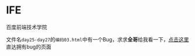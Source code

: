 # IFE
百度前端技术学院

文件名`day25-day27`的`编码03.html`中有一个Bug，求求**全哥**给我看一下，[点击这里](https://github.com/CaiZhenHong/IFE/blob/master/day25-27/%E7%BC%96%E7%A0%8103.html)直达拥有bug的页面
